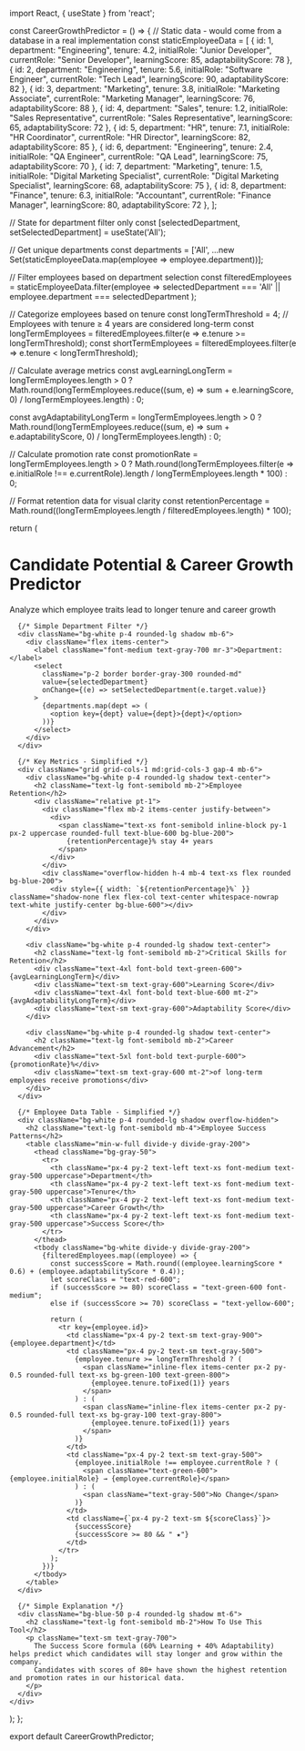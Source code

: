 import React, { useState } from 'react';

const CareerGrowthPredictor = () => {
  // Static data - would come from a database in a real implementation
  const staticEmployeeData = [
    { id: 1, department: "Engineering", tenure: 4.2, initialRole: "Junior Developer", currentRole: "Senior Developer", learningScore: 85, adaptabilityScore: 78 },
    { id: 2, department: "Engineering", tenure: 5.6, initialRole: "Software Engineer", currentRole: "Tech Lead", learningScore: 90, adaptabilityScore: 82 },
    { id: 3, department: "Marketing", tenure: 3.8, initialRole: "Marketing Associate", currentRole: "Marketing Manager", learningScore: 76, adaptabilityScore: 88 },
    { id: 4, department: "Sales", tenure: 1.2, initialRole: "Sales Representative", currentRole: "Sales Representative", learningScore: 65, adaptabilityScore: 72 },
    { id: 5, department: "HR", tenure: 7.1, initialRole: "HR Coordinator", currentRole: "HR Director", learningScore: 82, adaptabilityScore: 85 },
    { id: 6, department: "Engineering", tenure: 2.4, initialRole: "QA Engineer", currentRole: "QA Lead", learningScore: 75, adaptabilityScore: 70 },
    { id: 7, department: "Marketing", tenure: 1.5, initialRole: "Digital Marketing Specialist", currentRole: "Digital Marketing Specialist", learningScore: 68, adaptabilityScore: 75 },
    { id: 8, department: "Finance", tenure: 6.3, initialRole: "Accountant", currentRole: "Finance Manager", learningScore: 80, adaptabilityScore: 72 },
  ];

  // State for department filter only
  const [selectedDepartment, setSelectedDepartment] = useState('All');

  // Get unique departments
  const departments = ['All', ...new Set(staticEmployeeData.map(employee => employee.department))];

  // Filter employees based on department selection
  const filteredEmployees = staticEmployeeData.filter(employee => 
    selectedDepartment === 'All' || employee.department === selectedDepartment
  );

  // Categorize employees based on tenure
  const longTermThreshold = 4; // Employees with tenure ≥ 4 years are considered long-term
  const longTermEmployees = filteredEmployees.filter(e => e.tenure >= longTermThreshold);
  const shortTermEmployees = filteredEmployees.filter(e => e.tenure < longTermThreshold);
  
  // Calculate average metrics
  const avgLearningLongTerm = longTermEmployees.length > 0 
    ? Math.round(longTermEmployees.reduce((sum, e) => sum + e.learningScore, 0) / longTermEmployees.length)
    : 0;
  
  const avgAdaptabilityLongTerm = longTermEmployees.length > 0 
    ? Math.round(longTermEmployees.reduce((sum, e) => sum + e.adaptabilityScore, 0) / longTermEmployees.length)
    : 0;
  
  // Calculate promotion rate
  const promotionRate = longTermEmployees.length > 0 
    ? Math.round(longTermEmployees.filter(e => e.initialRole !== e.currentRole).length / longTermEmployees.length * 100)
    : 0;

  // Format retention data for visual clarity
  const retentionPercentage = Math.round((longTermEmployees.length / filteredEmployees.length) * 100);

  return (
    <div className="p-6 max-w-4xl mx-auto bg-gray-50">
      <h1 className="text-2xl font-bold text-gray-800 mb-4">Candidate Potential & Career Growth Predictor</h1>
      <p className="text-gray-600 mb-6">Analyze which employee traits lead to longer tenure and career growth</p>
      
      {/* Simple Department Filter */}
      <div className="bg-white p-4 rounded-lg shadow mb-6">
        <div className="flex items-center">
          <label className="font-medium text-gray-700 mr-3">Department:</label>
          <select 
            className="p-2 border border-gray-300 rounded-md"
            value={selectedDepartment}
            onChange={(e) => setSelectedDepartment(e.target.value)}
          >
            {departments.map(dept => (
              <option key={dept} value={dept}>{dept}</option>
            ))}
          </select>
        </div>
      </div>

      {/* Key Metrics - Simplified */}
      <div className="grid grid-cols-1 md:grid-cols-3 gap-4 mb-6">
        <div className="bg-white p-4 rounded-lg shadow text-center">
          <h2 className="text-lg font-semibold mb-2">Employee Retention</h2>
          <div className="relative pt-1">
            <div className="flex mb-2 items-center justify-between">
              <div>
                <span className="text-xs font-semibold inline-block py-1 px-2 uppercase rounded-full text-blue-600 bg-blue-200">
                  {retentionPercentage}% stay 4+ years
                </span>
              </div>
            </div>
            <div className="overflow-hidden h-4 mb-4 text-xs flex rounded bg-blue-200">
              <div style={{ width: `${retentionPercentage}%` }} className="shadow-none flex flex-col text-center whitespace-nowrap text-white justify-center bg-blue-600"></div>
            </div>
          </div>
        </div>
        
        <div className="bg-white p-4 rounded-lg shadow text-center">
          <h2 className="text-lg font-semibold mb-2">Critical Skills for Retention</h2>
          <div className="text-4xl font-bold text-green-600">{avgLearningLongTerm}</div>
          <div className="text-sm text-gray-600">Learning Score</div>
          <div className="text-4xl font-bold text-blue-600 mt-2">{avgAdaptabilityLongTerm}</div>
          <div className="text-sm text-gray-600">Adaptability Score</div>
        </div>
        
        <div className="bg-white p-4 rounded-lg shadow text-center">
          <h2 className="text-lg font-semibold mb-2">Career Advancement</h2>
          <div className="text-5xl font-bold text-purple-600">{promotionRate}%</div>
          <div className="text-sm text-gray-600 mt-2">of long-term employees receive promotions</div>
        </div>
      </div>

      {/* Employee Data Table - Simplified */}
      <div className="bg-white p-4 rounded-lg shadow overflow-hidden">
        <h2 className="text-lg font-semibold mb-4">Employee Success Patterns</h2>
        <table className="min-w-full divide-y divide-gray-200">
          <thead className="bg-gray-50">
            <tr>
              <th className="px-4 py-2 text-left text-xs font-medium text-gray-500 uppercase">Department</th>
              <th className="px-4 py-2 text-left text-xs font-medium text-gray-500 uppercase">Tenure</th>
              <th className="px-4 py-2 text-left text-xs font-medium text-gray-500 uppercase">Career Growth</th>
              <th className="px-4 py-2 text-left text-xs font-medium text-gray-500 uppercase">Success Score</th>
            </tr>
          </thead>
          <tbody className="bg-white divide-y divide-gray-200">
            {filteredEmployees.map((employee) => {
              const successScore = Math.round((employee.learningScore * 0.6) + (employee.adaptabilityScore * 0.4));
              let scoreClass = "text-red-600";
              if (successScore >= 80) scoreClass = "text-green-600 font-medium";
              else if (successScore >= 70) scoreClass = "text-yellow-600";
              
              return (
                <tr key={employee.id}>
                  <td className="px-4 py-2 text-sm text-gray-900">{employee.department}</td>
                  <td className="px-4 py-2 text-sm text-gray-500">
                    {employee.tenure >= longTermThreshold ? (
                      <span className="inline-flex items-center px-2 py-0.5 rounded-full text-xs bg-green-100 text-green-800">
                        {employee.tenure.toFixed(1)} years
                      </span>
                    ) : (
                      <span className="inline-flex items-center px-2 py-0.5 rounded-full text-xs bg-gray-100 text-gray-800">
                        {employee.tenure.toFixed(1)} years
                      </span>
                    )}
                  </td>
                  <td className="px-4 py-2 text-sm text-gray-500">
                    {employee.initialRole !== employee.currentRole ? (
                      <span className="text-green-600">{employee.initialRole} → {employee.currentRole}</span>
                    ) : (
                      <span className="text-gray-500">No Change</span>
                    )}
                  </td>
                  <td className={`px-4 py-2 text-sm ${scoreClass}`}>
                    {successScore}
                    {successScore >= 80 && " ★"}
                  </td>
                </tr>
              );
            })}
          </tbody>
        </table>
      </div>
      
      {/* Simple Explanation */}
      <div className="bg-blue-50 p-4 rounded-lg shadow mt-6">
        <h2 className="text-lg font-semibold mb-2">How To Use This Tool</h2>
        <p className="text-sm text-gray-700">
          The Success Score formula (60% Learning + 40% Adaptability) helps predict which candidates will stay longer and grow within the company. 
          Candidates with scores of 80+ have shown the highest retention and promotion rates in our historical data.
        </p>
      </div>
    </div>
  );
};

export default CareerGrowthPredictor;
